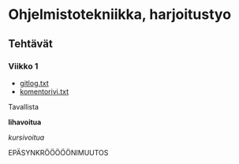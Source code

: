 # Ohjelmistotekniikka, harjoitustyo

## Tehtävät

### Viikko 1

* [gitlog.txt](laskarit/viikko1/gitlog.txt)
* [komentorivi.txt](laskarit/viikko1/laskarit.txt)

Tavallista

**lihavoitua**

*kursivoitua*

EPÄSYNKRÖÖÖÖÖNIMUUTOS
